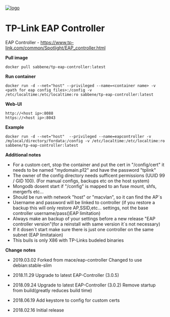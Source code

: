 [![logo](https://i0.wp.com/homesecurity1st.co.za/wp-content/uploads/2017/02/TP-LINK_logo-300x130-1.jpg?fit=300%2C130&ssl=1)](https://www.tp-link.com/common/Spotlight/EAP_controller.html)

TP-Link EAP Controller
==========================


EAP Controller - https://www.tp-link.com/common/Spotlight/EAP_controller.html




**Pull image**

```
docker pull sabbene/tp-eap-controller:latest
```

**Run container**

```
docker run -d --net="host" --privileged --name=<container name> -v <path for eap config files>:/config -v /etc/localtime:/etc/localtime:ro sabbene/tp-eap-controller:latest
```

**Web-UI**

```
http://<host ip>:8088
https://<host ip>:8043
```

**Example**

```
docker run -d --net="host"  --privileged --name=eapcontroller -v /mylocal/directory/fordata:/config -v /etc/localtime:/etc/localtime:ro sabbene/tp-eap-controller:latest
```


**Additional notes**

* For a custom cert, stop the container and put the cert in "/config/cert" it needs to be named "mydomain.p12" and have the password "tplink"
* The owner of the config directory needs sufficent permissions (UUID 99 / GID 100). (For manual configs, backups etc on the host system)
* Mongodb dosent start if "/config" is mapped to an fuse mount, shfs, mergerfs etc...
* Should be run with network "host" or "macvlan", so it can find the AP´s
* Username and password will be linked to controller (if you restore a backup this will only restore AP,SSID,etc... settings, not the base controller username/pass()EAP limitation)
* Always make an backup of your settings before a new release "EAP controller version"(for a reinstall with same version it´s not necessary)
* If it dosen´t start make sure there is just one controller on the same subnet (EAP limitataion)
* This buils is only X86 with TP-Links budeled binaries

**Change notes**

* 2019.03.02
Forked from  mace/eap-controller
Changed to use debian:stable-slim

* 2018.11.29
Upgrade to latest EAP-Controller (3.0.5)

* 2018.09.24
Upgrade to latest EAP-Controller (3.0.2)
Remove startup from build(greatly reduces build time)

* 2018.06.19
Add keystore to config for custom certs

* 2018.02.16
Initial release
